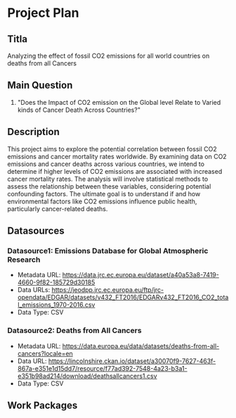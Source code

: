 # Project Plan

## Titla
Analyzing the effect of fossil CO2 emissions for all world countries on deaths from all Cancers
## Main Question

1. "Does the Impact of CO2 emission on the Global level Relate to Varied kinds of Cancer Death Across Countries?"

## Description
This project aims to explore the potential correlation between fossil CO2 emissions and cancer mortality rates worldwide. By examining data on CO2 emissions and cancer deaths across various countries, we intend to determine if higher levels of CO2 emissions are associated with increased cancer mortality rates. The analysis will involve statistical methods to assess the relationship between these variables, considering potential confounding factors. The ultimate goal is to understand if and how environmental factors like CO2 emissions influence public health, particularly cancer-related deaths.

## Datasources

### Datasource1: Emissions Database for Global Atmospheric Research
* Metadata URL: https://data.jrc.ec.europa.eu/dataset/a40a53a8-7419-4660-9f82-185729d30185
* Data URLs: https://jeodpp.jrc.ec.europa.eu/ftp/jrc-opendata/EDGAR/datasets/v432_FT2016/EDGARv432_FT2016_CO2_total_emissions_1970-2016.csv
* Data Type: CSV

### Datasource2: Deaths from All Cancers
* Metadata URL: https://data.europa.eu/data/datasets/deaths-from-all-cancers?locale=en
* Data URL: https://lincolnshire.ckan.io/dataset/a30070f9-7627-463f-867a-e351e1d15dd7/resource/f77ad392-7548-4a23-b3a1-e351b98ad214/download/deathsallcancers1.csv
* Data Type: CSV



## Work Packages
